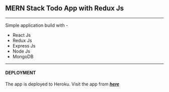 ## MERN Stack Todo App with Redux Js

---

Simple application build with -

- React Js
- Redux Js
- Express Js
- Node Js
- MongoDB

---

#### DEPLOYMENT

The app is deployed to Heroku. Visit the app from [**_here_**](https://redux-mern-todo.herokuapp.com/)
